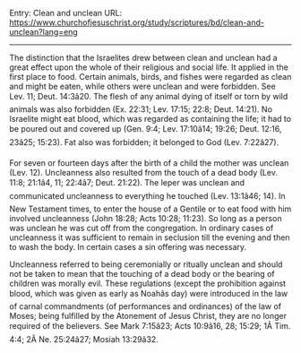 Entry: Clean and unclean
URL: https://www.churchofjesuschrist.org/study/scriptures/bd/clean-and-unclean?lang=eng

---

The distinction that the Israelites drew between clean and unclean had a great effect upon the whole of their religious and social life. It applied in the first place to food. Certain animals, birds, and fishes were regarded as clean and might be eaten, while others were unclean and were forbidden. See Lev. 11; Deut. 14:3â20. The flesh of any animal dying of itself or torn by wild animals was also forbidden (Ex. 22:31; Lev. 17:15; 22:8; Deut. 14:21). No Israelite might eat blood, which was regarded as containing the life; it had to be poured out and covered up (Gen. 9:4; Lev. 17:10â14; 19:26; Deut. 12:16, 23â25; 15:23). Fat also was forbidden; it belonged to God (Lev. 7:22â27).

For seven or fourteen days after the birth of a child the mother was unclean (Lev. 12). Uncleanness also resulted from the touch of a dead body (Lev. 11:8; 21:1â4, 11; 22:4â7; Deut. 21:22). The leper was unclean and communicated uncleanness to everything he touched (Lev. 13:1â46; 14). In New Testament times, to enter the house of a Gentile or to eat food with him involved uncleanness (John 18:28; Acts 10:28; 11:23). So long as a person was unclean he was cut off from the congregation. In ordinary cases of uncleanness it was sufficient to remain in seclusion till the evening and then to wash the body. In certain cases a sin offering was necessary.

Uncleanness referred to being ceremonially or ritually unclean and should not be taken to mean that the touching of a dead body or the bearing of children was morally evil. These regulations (except the prohibition against blood, which was given as early as Noahâs day) were introduced in the law of carnal commandments (of performances and ordinances) of the law of Moses; being fulfilled by the Atonement of Jesus Christ, they are no longer required of the believers. See Mark 7:15â23; Acts 10:9â16, 28; 15:29; 1Â Tim. 4:4; 2Â Ne. 25:24â27; Mosiah 13:29â32.
